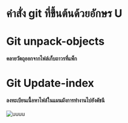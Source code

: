 # คำสั่ง git ที่ขึ้นต้นด้วยอักษร U
# Git unpack-objects
#### คลายวัตถุออกจากไฟล์เก็บถาวรที่แพ็ก
# Git Update-index
#### ลงทะเบียนเนื้อหาไฟล์ในแผนผังการทำงานไปยังดัชนี
![uuuu](https://github.com/Phetteepop/Git_A-Z_Mission_65030109/assets/144197367/f76aa172-1c4c-4ccc-b5b9-49bff48f6091)

